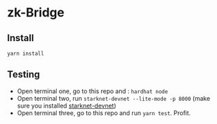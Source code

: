 # zk-Bridge

## Install

`yarn install`

## Testing

- Open terminal one, go to this repo and : `hardhat node`
- Open terminal two, run `starknet-devnet --lite-mode -p 8000` (make sure you installed [starknet-devnet](https://github.com/Shard-Labs/starknet-devnet))
- Open terminal three, go to this repo and run `yarn test`. Profit.